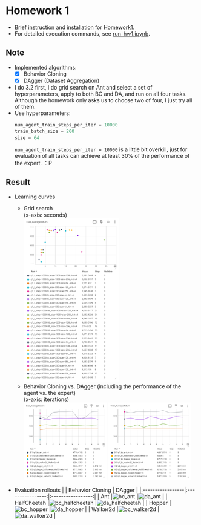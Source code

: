 # Homework 1
* Brief [instruction] and [installation] for [Homework1].
* For detailed execution commands, see [run_hw1.ipynb].

## Note
* Implemented algorithms:
  * [x] Behavior Cloning
  * [x] DAgger (Dataset Aggregation)
* I do 3.2 first, I do grid search on Ant and select a set of hyperparameters, apply to both BC and DA, and run on all four tasks. Although the homework only asks us to choose two of four, I just try all of them.
* Use hyperparameters:
  ```python
  num_agent_train_steps_per_iter = 10000
  train_batch_size = 200
  size = 64
  ```
  `num_agent_train_steps_per_iter = 10000` is a little bit overkill, just for evaluation of all tasks can achieve at least 30% of the performance of the expert. ：P

## Result
* Learning curves
  * Grid search  
    (x-axis: seconds)  
    <img src="results/grid search.png" width="55%" />
  * Behavior Cloning vs. DAgger (including the performance of the agent vs. the expert)  
    (x-axis: iterations)  
    <img src="results/eval.png" width="48%" />
    <img src="results/train.png" width="48%" />

* Evaluation rollouts
  |                  | Behavior Cloning | DAgger            |
  |:-----------------|:----------------:|:-----------------:|
  | Ant              |![bc_ant]         |![da_ant]          |
  | HalfCheetah      |![bc_halfcheetah] |![da_halfcheetah]  |
  | Hopper           |![bc_hopper]      |![da_hopper]       |
  | Walker2d         |![bc_walker2d]    |![da_walker2d]     |



[instruction]: instruction.md
[installation]: installation.md
[Homework1]: https://rail.eecs.berkeley.edu/deeprlcourse/deeprlcourse/static/homeworks/hw1.pdf
[run_hw1.ipynb]: cs285/scripts/run_hw1.ipynb
[bc_ant]: results/bc_ant.gif
[bc_halfcheetah]: results/bc_halfcheetah.gif
[bc_hopper]: results/bc_hopper.gif
[bc_walker2d]: results/bc_walker2d.gif
[da_ant]: results/da_ant.gif
[da_halfcheetah]: results/da_halfcheetah.gif
[da_hopper]: results/da_hopper.gif
[da_walker2d]: results/da_walker2d.gif
